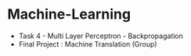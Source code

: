 # Machine-Learning
- Task 4 - Multi Layer Perceptron - Backpropagation
- Final Project : Machine Translation (Group)
